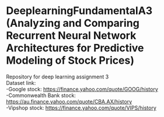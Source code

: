 # DeeplearningFundamentalA3 (Analyzing and Comparing Recurrent Neural Network Architectures for Predictive Modeling of Stock Prices)
Repository for deep learning assignment 3  
Dataset link:  
-Google stock: https://finance.yahoo.com/quote/GOOG/history  
-Commonwealth Bank stock: https://au.finance.yahoo.com/quote/CBA.AX/history  
-Vipshop stock: https://finance.yahoo.com/quote/VIPS/history  
